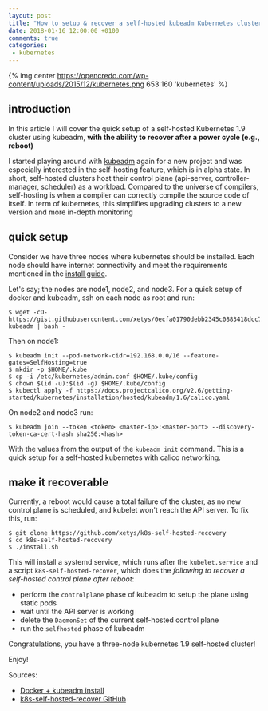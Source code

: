 ```yaml
---
layout: post
title: "How to setup & recover a self-hosted kubeadm Kubernetes cluster after reboot"
date: 2018-01-16 12:00:00 +0100
comments: true
categories:
 - kubernetes
---
```


{% img center https://opencredo.com/wp-content/uploads/2015/12/kubernetes.png 653 160 'kubernetes' %}

## introduction

In this article I will cover the quick setup of a self-hosted Kubernetes 1.9 cluster using kubeadm, **with the ability to recover after a power cycle (e.g., reboot)**

I started playing around with [kubeadm][] again for a new project and was especially interested in the self-hosting feature, which is in alpha state. In short, self-hosted clusters host their control plane (api-server, controller-manager, scheduler) as a workload. Compared to the universe of compilers, self-hosting is when a compiler can correctly compile the source code of itself. In term of kubernetes, this simplifies upgrading clusters to a new version and more in-depth monitoring

<!-- more -->

## quick setup

Consider we have three nodes where kubernetes should be installed. Each node should have internet connectivity and meet the requirements mentioned in the [install guide](https://kubernetes.io/docs/setup/independent/install-kubeadm/).

Let's say; the nodes are node1, node2, and node3. For a quick setup of docker and kubeadm, ssh on each node as root and run:

```
$ wget -cO- https://gist.githubusercontent.com/xetys/0ecfa01790debb2345c0883418dcc7c4/raw/2bcd7f42ce4c51d21b33e84aadc6438979e50286/ubuntu16-kubeadm | bash -

```

Then on node1:

```
$ kubeadm init --pod-network-cidr=192.168.0.0/16 --feature-gates=SelfHosting=true
$ mkdir -p $HOME/.kube
$ cp -i /etc/kubernetes/admin.conf $HOME/.kube/config
$ chown $(id -u):$(id -g) $HOME/.kube/config
$ kubectl apply -f https://docs.projectcalico.org/v2.6/getting-started/kubernetes/installation/hosted/kubeadm/1.6/calico.yaml
```

On node2 and node3 run:

```
$ kubeadm join --token <token> <master-ip>:<master-port> --discovery-token-ca-cert-hash sha256:<hash>
```

With the values from the output of the `kubeadm init` command. This is a quick setup for a self-hosted kubernetes with calico networking.


## make it recoverable

Currently, a reboot would cause a total failure of the cluster, as no new control plane is scheduled, and kubelet won't reach the API server. To fix this, run:

```
$ git clone https://github.com/xetys/k8s-self-hosted-recovery
$ cd k8s-self-hosted-recovery
$ ./install.sh
```

This will install a systemd service, which runs after the `kubelet.service` and a script `k8s-self-hosted-recover`, which does the *following to recover a self-hosted control plane after reboot*:

* perform the `controlplane` phase of kubeadm to setup the plane using static pods
* wait until the API server is working
* delete the `DaemonSet` of the current self-hosted control plane
* run the `selfhosted` phase of kubeadm

Congratulations, you have a three-node kubernetes 1.9 self-hosted cluster!

Enjoy!

Sources:

* [Docker + kubeadm install](https://gist.github.com/xetys/0ecfa01790debb2345c0883418dcc7c4)
* [k8s-self-hosted-recover GitHub](https://github.com/xetys/k8s-self-hosted-recovery)



[kubeadm]: https://kubernetes.io/docs/reference/setup-tools/kubeadm/kubeadm/
